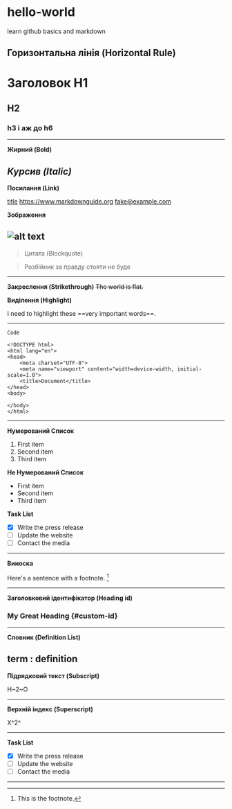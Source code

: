 # hello-world
learn github basics and markdown

Горизонтальна лінія (Horizontal Rule)
---

# Заголовок H1
## H2
### h3 і аж до h6
---

**Жирний (Bold)**

*Курсив (Italic)*
---

**Посилання (Link)**

[title](https://www.example.com)
<https://www.markdownguide.org>
<fake@example.com>

**Зображення**

![alt text](image.jpg)
---

>Цитата (Blockquote)

>Розбійник за правду стояти не буде
---

**Закреслення (Strikethrough)**
~~The world is flat.~~

**Виділення (Highlight)**

I need to highlight these ==very important words==.

---

`Code`
```
<!DOCTYPE html>
<html lang="en">
<head>
	<meta charset="UTF-8">
	<meta name="viewport" content="width=device-width, initial-scale=1.0">
	<title>Document</title>
</head>
<body>
	
</body>
</html>
```
---

**Нумерований Список**
1. First item
2. Second item
3. Third item

**Не Нумерований Список**
- First item
- Second item
- Third item

**Task List**
- [x] Write the press release
- [ ] Update the website
- [ ] Contact the media
---

**Виноска**

Here's a sentence with a footnote. [^1]

[^1]: This is the footnote.
---

**Заголовковий ідентифікатор (Heading id)**

### My Great Heading {#custom-id}
---

**Словник (Definition List)**

term
: definition
---

**Підрядковий текст (Subscript)**

H~2~O

---

**Верхній індекс (Superscript)**

X^2^

---

**Task List**
- [x] Write the press release
- [ ] Update the website
- [ ] Contact the media
---

